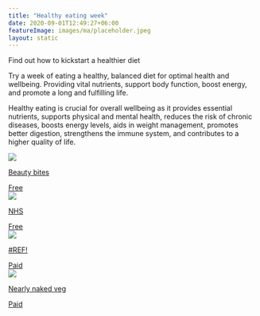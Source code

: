 ```yaml
---
title: "Healthy eating week"
date: 2020-09-01T12:49:27+06:00
featureImage: images/ma/placeholder.jpeg
layout: static
---
```


Find out how to kickstart a healthier diet

Try a week of eating a healthy, balanced diet for optimal health and wellbeing. Providing vital nutrients, support body function, boost energy, and promote a long and fulfilling life.

Healthy eating is crucial for overall wellbeing as it provides essential nutrients, supports physical and mental health, reduces the risk of chronic diseases, boosts energy levels, aids in weight management, promotes better digestion, strengthens the immune system, and contributes to a higher quality of life.

<a class="ma-link" href="https://www.beautybites.org/7-day-clean-eating-challenge/"><div class="ma-card ma-card-Health"><div class="ma-icon"><img src ="/images/icon-check.png"/></div><div class="ma-name"><p>Beauty bites</p></div><div class="ma-paid-text"><span>Free </span></div></div></a><a class="ma-link" href="https://www.nhsinform.scot/healthy-living/food-and-nutrition/eating-well/health-benefits-of-eating-well"><div class="ma-card ma-card-Health"><div class="ma-icon"><img src ="/images/icon-check.png"/></div><div class="ma-name"><p>NHS</p></div><div class="ma-paid-text"><span>Free </span></div></div></a><a class="ma-link" href="#REF!"><div class="ma-card ma-card-Health"><div class="ma-icon"><img src ="/images/icon-pound.png"/></div><div class="ma-name"><p>#REF!</p></div><div class="ma-paid-text"><span>Paid</span></div></div></a><a class="ma-link" href="https://www.awin1.com/cread.php?awinmid=51761&awinaffid=1198638&ued=https%3A%2F%2Fnearlynakedveg.co.uk%2F"><div class="ma-card ma-card-Health"><div class="ma-icon"><img src ="/images/icon-pound.png"/></div><div class="ma-name"><p>Nearly naked veg</p></div><div class="ma-paid-text"><span>Paid</span></div></div></a>  

<br/><br/>






